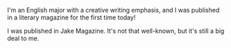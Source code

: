 I'm an English major with a creative writing emphasis, and I was published in a literary magazine for the first time today!

I was published in Jake Magazine. It's not that well-known, but it's still a big deal to me.
